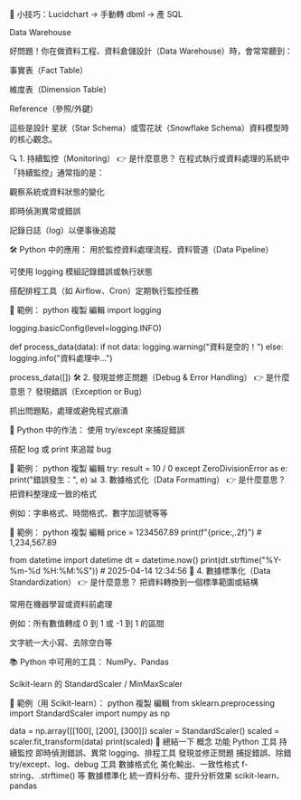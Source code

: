 🔄 小技巧：Lucidchart → 手動轉 dbml → 產 SQL

Data Warehouse

好問題！你在做資料工程、資料倉儲設計（Data Warehouse）時，會常常聽到：

事實表（Fact Table）

維度表（Dimension Table）

Reference（參照/外鍵）

這些是設計 星狀（Star Schema）或雪花狀（Snowflake Schema）資料模型時的核心觀念。

🔍 1. 持續監控（Monitoring）
👉 是什麼意思？
在程式執行或資料處理的系統中「持續監控」通常指的是：

觀察系統或資料狀態的變化

即時偵測異常或錯誤

記錄日誌（log）以便事後追蹤

🛠 Python 中的應用：
用於監控資料處理流程、資料管道（Data Pipeline）

可使用 logging 模組記錄錯誤或執行狀態

搭配排程工具（如 Airflow、Cron）定期執行監控任務

🧪 範例：
python
複製
編輯
import logging

logging.basicConfig(level=logging.INFO)

def process_data(data):
    if not data:
        logging.warning("資料是空的！")
    else:
        logging.info("資料處理中...")

process_data([])
🛠 2. 發現並修正問題（Debug & Error Handling）
👉 是什麼意思？
發現錯誤（Exception or Bug）

抓出問題點，處理或避免程式崩潰

🐍 Python 中的作法：
使用 try/except 來捕捉錯誤

搭配 log 或 print 來追蹤 bug

🧪 範例：
python
複製
編輯
try:
    result = 10 / 0
except ZeroDivisionError as e:
    print("錯誤發生：", e)
📊 3. 數據格式化（Data Formatting）
👉 是什麼意思？
把資料整理成一致的格式

例如：字串格式、時間格式、數字加逗號等等

🧪 範例：
python
複製
編輯
price = 1234567.89
print(f"{price:,.2f}")  # 1,234,567.89

from datetime import datetime
dt = datetime.now()
print(dt.strftime("%Y-%m-%d %H:%M:%S"))  # 2025-04-14 12:34:56
🧹 4. 數據標準化（Data Standardization）
👉 是什麼意思？
把資料轉換到一個標準範圍或結構

常用在機器學習或資料前處理

例如：所有數值轉成 0 到 1 或 -1 到 1 的區間

文字統一大小寫、去除空白等

📚 Python 中可用的工具：
NumPy、Pandas

Scikit-learn 的 StandardScaler / MinMaxScaler

🧪 範例（用 Scikit-learn）：
python
複製
編輯
from sklearn.preprocessing import StandardScaler
import numpy as np

data = np.array([[100], [200], [300]])
scaler = StandardScaler()
scaled = scaler.fit_transform(data)
print(scaled)
🚀 總結一下
概念	功能	Python 工具
持續監控	即時偵測錯誤、異常	logging、排程工具
發現並修正問題	捕捉錯誤、除錯	try/except、log、debug 工具
數據格式化	美化輸出、一致性格式	f-string、.strftime() 等
數據標準化	統一資料分布、提升分析效果	scikit-learn、pandas
